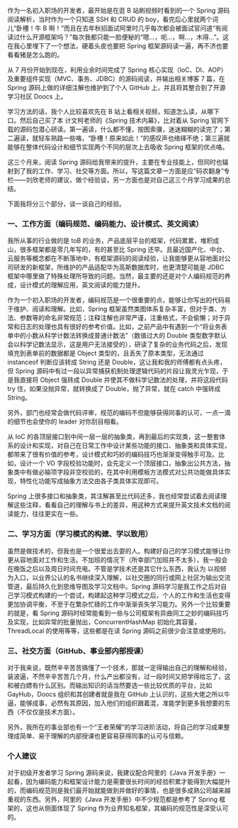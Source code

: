 ﻿作为一名初入职场的开发者，最开始是在逛 B 站刷视频时看到的一个 Spring 源码阅读解析，当时作为一个只知道 SSH 和 CRUD 的 boy，看完后心里就两个词儿“卧槽！牛 B 啊！”而且在去年秋招面试阿里时几乎每次都会被面试官问道“有阅读过什么开源框架吗？”每次我都只能一脸便秘的“嗯…，呃…，啊…，木得…”。这在我心里埋下了一个想法，硬着头皮也要把 Spring 框架源码读一遍，再不济也要看看猪是怎么跑的。

从 7 月份开始到现在，利用业余时间完成了 Spring 核心实现（IoC、DI、AOP）及重要组件实现（MVC、事务、JDBC）的源码阅读，并输出相关博客 7 篇，在 Spring 源码上做的详细注解也维护到了个人 GitHub 上，并且将其整合到了开源学习社区 Doocs 上。

学习方法的话，我个人比较喜欢先在 B 站上看相关视频，知道怎么读，从哪下口。然后自己买了本 计文柯老师的《Spring 技术内幕》，比对着从 Spring 官网下载的源码包潜心研读。第一遍读，什么都不懂，按图索骥，迷迷糊糊的读完了；第二遍读，就轻车熟路一些咯，“卧槽！原来如此！”的感叹声也络绎不绝；第三遍就能够在整体代码设计和细节实现两个不同的层次上去吸收 Spring 框架的优点咯。

这三个月来，阅读 Spring 源码给我带来的提升，主要在专业技能上，但同时也辐射到了我的工作、学习、社交等方面。所以，写这篇文章一方面是应“码农翻身”专栏——刘欣老师的建议，做个经验谈，另一方面也是对自己这三个月学习成果的总结。

下面我将分三个部分，谈一谈自己的经验。

### 一、工作方面（编码规范、编码能力、设计模式、英文阅读）
我所从事的行业做的是 toB 的业务，产品底层平台的框架，代码累累，堆积成山，很多框架都是零几年写的，有的甚至比 Spring 还早。且最近国产化、中台、云服务等概念都在不断落地中，有框架源码的阅读经验，让我能够更从容地面对公司研发的新框架，所维护的产品适配华为高斯数据库时，也更清楚可能是 JDBC 框架中哪里做了特殊处理所导致的问题。当然，最主要的还是对个人编码规范的养成，设计模式的理解应用，英文阅读的能力提升。

作为一个初入职场的开发者，编码规范是一个很重要的点，能够让你写出的代码易于维护、阅读和理解。比如，Spring 框架虽然类图体系复杂丰富，但对于类、方法、参数等的命名非常规范；注释注解也非常严谨，注重格式，不会偷懒；对于异常和日志的处理也具有很好的参考价值。比如，之前产品中有遇到一个“将业务表单中的小数从科学计数法转换成普通计数法”（数值过大的 Double 类型数字默认会以科学记数法显示，这是用户无法接受的），研读了复杂的业务代码之后，发现填充到表单前的数据都是 Object 类型的，且丢失了原本类型，无法通过 instanceof 判断应该转成 String 还是 Double，这让我和我的师傅都有点头疼，但 Spring 源码中有过一段以异常捕获机制处理逻辑代码的片段让我灵光乍现，于是我直接将 Object 强转成 Double 并使其不做科学记数法的处理，并将这段代码 try 住，如果没抛异常，就转换成了 Double，抛了异常，就在 catch 中强转成 String。

另外，部门也经常会做代码评审，规范的编码不但能够获得同事的认可，一点一滴的细节也会使你的 leader 对你刮目相看。

从 IoC 的各顶层接口到中间一层一层的抽象类，再到最后的实现类，这一整套体系的设计和实现，对自己在日常工作中设计某些功能的接口、抽象类和具体实现，都带来了很有价值的参考，设计模式和巧妙的编码技巧也渐渐变得触手可及。比如，设计一个 VO 字段校验功能时，会先定义一个顶层接口，抽象出公共方法，抽象类中有做必输项字段非空校验的，在其中利用模板方法模式对公共功能做具体实现，特性化功能写成抽象方法交由各子类具体实现即可。

Spring 上很多接口和抽象类，其注解甚至比代码还多，我也经常尝试着去阅读理解这些注释，看看自己的理解与书上的差异，用这种方式来提升英文技术文档的阅读能力，往往更实在一些。

### 二、学习方面（学习模式的构建、学以致用）
虽然是做技术的，但我也是一个很爱出去耍的人。构建好自己的学习模式能够让你更从容地面对工作和生活。不加班的情况下（所幸部门加班并不太多），我一般会在晚饭之后以及周日时间充电。不管是学技术还是其它什么东西，我认为 以视频为入口，以业界公认的名书继续深入理解，以社交圈的同行或网上社区为输出交流管道，最后持久化到思维导图及学习文档中。Spring 源码学习是我工作之后对自己学习模式构建的一个尝试，构建起这种学习模式之后，个人的工作和生活也变得更加协调平衡，不至于在繁杂忙碌的工作中渐渐丧失学习能力。另外一个比较重要的就是，看 Spring 源码时经常能看到一些与公司框架有异曲同工之妙的编码技巧及实现，比如异常的批量抛出，ConcurrentHashMap 初始化其容量，ThreadLocal 的使用等等，这些都是在读 Spring 源码之前很少会注意或使用的。

### 三、社交方面（GitHub、事业部内部授课）
对于我来说，既然辛辛苦苦搞懂了一个技术，那就一定得输出自己的理解和经验，装波逼，不然辛辛苦苦几个月，什么产出都没有，过一段时间又把学得给忘了，这和被白嫖有什么区别。而输出知识的话当然要选一些比较优质的平台，比如 GayHub，Doocs 组织和其创建者就是我在 GitHub 上认识的，这些大佬之所以牛逼，能够成事，必然有其原因，加入他们的组织跟着混，准能学到更多我想要的东西（不仅仅是技术方面）。

另外，我所在的事业部也有一个“王者荣耀”的学习进阶活动，将自己的学习成果整理成简单、易于理解的内部授课也更容易获得同事的认可与信赖。

### 个人建议
对于初级开发者学习 Spring 源码来说，我建议配合阿里的《Java 开发手册》一起看，因为编码能力和框架设计能力是需要很长时间的经验积累才能得到大幅提升的，而编码规范则是我们最开始就能做到并做好的事情，也是很多成熟公司越来越重视的东西。另外，阿里的《Java 开发手册》中不少规范都是参考了 Spring 框架的，这也从侧面体现了 Spring 作为业界知名框架，其编码的规范性是深受认可的。